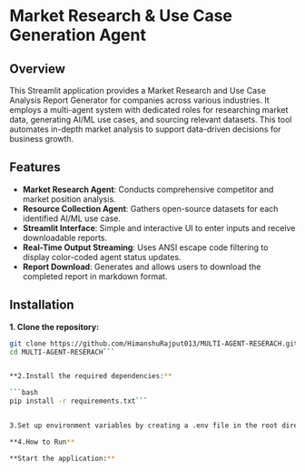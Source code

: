 # Market Research & Use Case Generation Agent

## Overview

This Streamlit application provides a Market Research and Use Case Analysis Report Generator for companies across various industries. It employs a multi-agent system with dedicated roles for researching market data, generating AI/ML use cases, and sourcing relevant datasets. This tool automates in-depth market analysis to support data-driven decisions for business growth.

## Features

- **Market Research Agent**: Conducts comprehensive competitor and market position analysis.
- **Resource Collection Agent**: Gathers open-source datasets for each identified AI/ML use case.
- **Streamlit Interface**: Simple and interactive UI to enter inputs and receive downloadable reports.
- **Real-Time Output Streaming**: Uses ANSI escape code filtering to display color-coded agent status updates.
- **Report Download**: Generates and allows users to download the completed report in markdown format.

## Installation

**1. Clone the repository:**
   ```bash
   git clone https://github.com/HimanshuRajput013/MULTI-AGENT-RESERACH.git
   cd MULTI-AGENT-RESERACH```


**2.Install the required dependencies:**

```bash
pip install -r requirements.txt```


3.Set up environment variables by creating a .env file in the root directory, including:

**4.How to Run**

**Start the application:**


